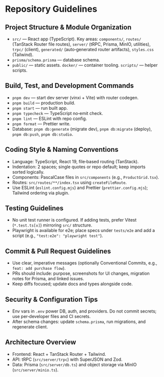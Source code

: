 # Repository Guidelines

## Project Structure & Module Organization
- `src/` — React app (TypeScript). Key areas: `components/`, `routes/` (TanStack Router file routes), `server/` (tRPC, Prisma, MinIO, utilities), `trpc/` (client), `generated/` (auto‑generated router artifacts), `styles.css` (Tailwind).
- `prisma/schema.prisma` — database schema.
- `public/` — static assets. `docker/` — container tooling. `scripts/` — helper scripts.

## Build, Test, and Development Commands
- `pnpm dev` — start dev server (vinxi + Vite) with router codegen.
- `pnpm build` — production build.
- `pnpm start` — run built app.
- `pnpm typecheck` — TypeScript no‑emit check.
- `pnpm lint` — ESLint with repo config.
- `pnpm format` — Prettier write.
- Database: `pnpm db:generate` (migrate dev), `pnpm db:migrate` (deploy), `pnpm db:push`, `pnpm db:studio`.

## Coding Style & Naming Conventions
- Language: TypeScript, React 19, file‑based routing (TanStack).
- Indentation: 2 spaces; single quotes or repo default; keep imports sorted logically.
- Components: PascalCase files in `src/components` (e.g., `ProductGrid.tsx`).
- Routes: `src/routes/**/index.tsx` using `createFileRoute`.
- Use ESLint (`eslint.config.mjs`) and Prettier (`prettier.config.mjs`); Tailwind ordering via plugin.

## Testing Guidelines
- No unit test runner is configured. If adding tests, prefer Vitest (`*.test.ts[x]`) mirroring `src/` structure.
- Playwright is available for e2e; place specs under `tests/e2e` and add a script (e.g., `"test:e2e": "playwright test"`).

## Commit & Pull Request Guidelines
- Use clear, imperative messages (optionally Conventional Commits, e.g., `feat: add purchase flow`).
- PRs should include: purpose, screenshots for UI changes, migration notes for Prisma, and linked issues.
- Keep diffs focused; update docs and types alongside code.

## Security & Configuration Tips
- Env vars in `.env` power DB, auth, and providers. Do not commit secrets; use per‑developer files and CI secrets.
- After schema changes: update `schema.prisma`, run migrations, and regenerate client.

## Architecture Overview
- Frontend: React + TanStack Router + Tailwind.
- API: tRPC (`src/server/trpc`) with SuperJSON and Zod.
- Data: Prisma (`src/server/db.ts`) and object storage via MinIO (`src/server/minio.ts`).
